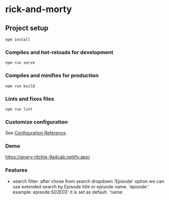 # rick-and-morty

## Project setup
```
npm install
```

### Compiles and hot-reloads for development
```
npm run serve
```

### Compiles and minifies for production
```
npm run build
```

### Lints and fixes files
```
npm run lint
```

### Customize configuration
See [Configuration Reference](https://cli.vuejs.org/config/).

### Demo
 https://angry-ritchie-9a4cab.netlify.app/
 
 ### Features
 - search filter: after chose from search dropdown 'Episode' option we can use extended search by Episode title or episode name.
   'episode:<Episode number>' example: episode:S02E03' it is set as default.
   'name:<Title of episode>' example: 'name:Pilot'
  
